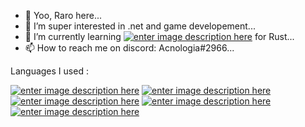 - 👋 Yoo, Raro here...
- 👀 I’m super interested in .net and game developement...
- 🌱 I’m currently learning [![enter image description here](https://i.imgur.com/CAEcGlR.png)](https://umod.org/documentation) for Rust...
- 📫 How to reach me on discord: Acnologia#2966...


Languages I used : 

[![enter image description here](https://seeklogo.com/images/C/c-sharp-c-logo-02F17714BA-seeklogo.com.png)](https://docs.microsoft.com/en-us/dotnet/csharp/)
[![enter image description here](https://cdn.iconscout.com/icon/free/png-256/javascript-2752148-2284965.png)](https://developer.mozilla.org/en-US/docs/Web/JavaScript)
[![enter image description here](https://cdn.iconscout.com/icon/free/png-256/java-60-1174953.png)](https://docs.oracle.com/en/java/)
[![enter image description here](https://cdn.iconscout.com/icon/free/png-256/python-3628999-3030224.png)](https://docs.python.org/3/)
[![enter image description here](https://icons.iconarchive.com/icons/icons8/windows-8/256/Computer-Hardware-X86-icon.png)](https://docs.oracle.com/cd/E19253-01/817-5477/817-5477.pdf)



<!---
RaroX0/RaroX0 is a ✨ special ✨ repository because its `README.md` (this file) appears on your GitHub profile.
You can click the Preview link to take a look at your changes.
--->
